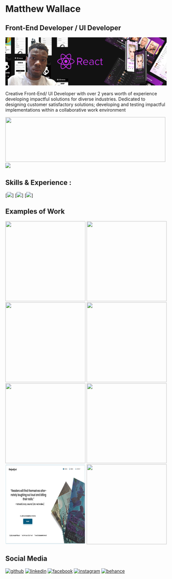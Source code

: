 
<h1 font-size='200px'> Matthew Wallace </h1>

## Front-End Developer / UI Developer
![Front-End Developer / UI Developer](https://github.com/matthewowallace/matthewowallace/blob/main/git%20cover.png)

Creative Front-End/ UI Developer with over 2 years worth of experience developing impactful solutions for diverse industries. Dedicated to designing customer satisfactory solutions; developing and testing impactful implementations within a collaborative work environment

<span>
 <img src='https://i.pinimg.com/originals/3a/57/52/3a5752e99cb6915a1f3b8bad68b3582a.gif' width='500px' height="140"/>  <img      src='https://raw.githubusercontent.com/innng/innng/master/assets/kyubey.gif' width='150px'/> 
 </span>

## Skills & Experience : 
[<img src="https://img.shields.io/badge/Figma-F24E1E?style=for-the-badge&logo=figma&logoColor=white"/>]
[<img src="https://img.shields.io/badge/Framer-black?style=for-the-badge&logo=framer&logoColor=blue"/>]
[<img src="https://img.shields.io/badge/React-20232A?style=for-the-badge&logo=react&logoColor=61DAFB"/>]

## Examples of Work

<span>
 <img src="https://mir-s3-cdn-cf.behance.net/projects/404/faaba5137584907.Y3JvcCwzOTI4LDMwNzIsMCww.png" width="250" height="250"/>
  <img src="https://mir-s3-cdn-cf.behance.net/projects/404/c61fe3126712117.Y3JvcCwxMjgyLDEwMDMsNjAsMA.png" width="250" height="250"/>
   <img src="https://mir-s3-cdn-cf.behance.net/projects/404/95d851116871853.Y3JvcCw4MzEwLDY1MDAsMTAyLDA.png" width="250" height="250"/>
 

<img src="https://mir-s3-cdn-cf.behance.net/projects/404/c15fcd145667281.Y3JvcCwxMjU1LDk4MiwxMjcsMA.png" width="250" height="250"/>
  
<img src="https://github.com/matthewowallace/matthewowallace/blob/main/10.png" width="250" height="250"/>
  
<img src="https://github.com/matthewowallace/matthewowallace/blob/main/5.png" width="250" height="250" />

 <img src="https://github.com/matthewowallace/matthewowallace/blob/main/1.png" width="250" height="250" />
  
<img src="https://mir-s3-cdn-cf.behance.net/projects/404/180142109341859.5fd17e9472717.jpg" width="250" height="250" />
<span/>

 ## Social Media
  
 <div/> 
  
[<img src='https://img.shields.io/badge/GitHub-100000?style=for-the-badge&logo=github&logoColor=white' alt='github' height='40' color='#FF00FF'>](https://github.com/matthewowallace)  [<img src='https://camo.githubusercontent.com/a493f6833f99fb3c85788d6d9305e6b7a42b838e5ee5d138fd9a8214a7e77472/68747470733a2f2f696d672e736869656c64732e696f2f62616467652f6c696e6b6564696e2d2532333030373742352e7376673f267374796c653d666f722d7468652d6261646765266c6f676f3d6c696e6b6564696e266c6f676f436f6c6f723d7768697465' alt='linkedin' height='40' color='#FF00FF'>](https://www.linkedin.com/in/https://www.linkedin.com/in/matthew-w-8748b0196//)  [<img src='https://img.shields.io/badge/Facebook-1877F2?style=for-the-badge&logo=facebook&logoColor=white' alt='facebook' height='40' color='#FF00FF'>](https://www.facebook.com/MatthewWallace)  [<img src='https://img.shields.io/badge/Instagram-E4405F?style=for-the-badge&logo=instagram&logoColor=white' alt='instagram' height='40' color='#FF00FF'>](https://www.instagram.com/matthewowallace/)  [<img src='https://camo.githubusercontent.com/7682cd75b45cbe5504360205624d2a57fba784c84d0bdaf7c553406d5c6b1bda/68747470733a2f2f696d672e736869656c64732e696f2f62616467652f426568616e63652d3030353446373f7374796c653d666f722d7468652d6261646765266c6f676f3d626568616e6365266c6f676f436f6c6f723d7768697465' alt='behance' height='40' color='#fff'>](https://www.behance.net/matthewwallace4)  
